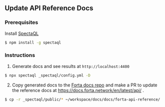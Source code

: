## Update API Reference Docs

### Prerequisites

Install [SpectaQL](https://github.com/anvilco/spectaql)
```bash
$ npm install -g spectaql
```

### Instructions

1. Generate docs and see results at `http://localhost:4400`
  ```bash
  $ npx spectaql _spectaql/config.yml -D
  ```
2. Copy generated docs to the [Forta docs repo](https://github.com/forta-protocol/docs) and make a PR to update the reference docs at https://docs.forta.network/en/latest/api/ .
  ```bash
  $ cp -r _spectaql/public/* ~/workspace/docs/docs/forta-api-reference/
  ```
